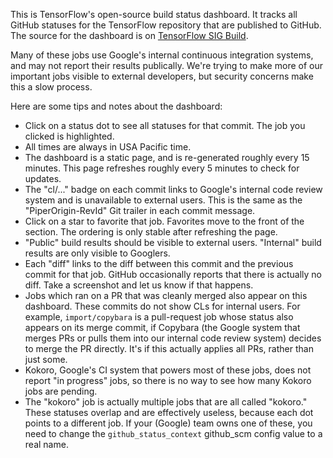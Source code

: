 This is TensorFlow's open-source build status dashboard. It tracks all
GitHub statuses for the TensorFlow repository that are published to GitHub.
The source for the dashboard is on [TensorFlow SIG Build](https://github.com/tensorflow/build/tree/master/tf_oss_dashboard).

Many of these jobs use Google's internal continuous integration systems, and may
not report their results publically. We're trying to make more of our important
jobs visible to external developers, but security concerns make this a slow
process.

Here are some tips and notes about the dashboard:

- Click on a status dot to see all statuses for that commit. The job you
  clicked is highlighted.
- All times are always in USA Pacific time.
- The dashboard is a static page, and is re-generated roughly every 15 minutes.
  This page refreshes roughly every 5 minutes to check for updates.
- The "cl/..." badge on each commit links to Google's internal code review
  system and is unavailable to external users. This is the same as the
  "PiperOrigin-RevId" Git trailer in each commit message.
- Click on a star to favorite that job. Favorites move to the front of the
  section. The ordering is only stable after refreshing the page.
- "Public" build results should be visible to external users. "Internal" build
  results are only visible to Googlers.
- Each "diff" links to the diff between this commit and the previous commit for
  that job. GitHub occasionally reports that there is actually no diff. Take a
  screenshot and let us know if that happens.
- Jobs which ran on a PR that was cleanly merged also appear on this dashboard.
  These commits do not show CLs for internal users. For example,
  `import/copybara` is a pull-request job whose status also appears on its
  merge commit, if Copybara (the Google system that merges PRs or pulls them
  into our internal code review system) decides to merge the PR directly. It's
  if this actually applies all PRs, rather than just some.
- Kokoro, Google's CI system that powers most of these jobs, does not report
  "in progress" jobs, so there is no way to see how many Kokoro jobs are
  pending.
- The "kokoro" job is actually multiple jobs that are all called "kokoro." These
  statuses overlap and are effectively useless, because each dot points to a
  different job. If your (Google) team owns one of these, you need to change the
  `github_status_context` github_scm config value to a real name.
